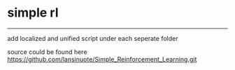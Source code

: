 # simple rl 

---
add localized and unified script under each seperate folder

source could be found here https://github.com/lansinuote/Simple_Reinforcement_Learning.git
